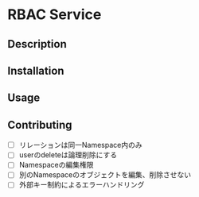 # RBAC Service

## Description

## Installation

## Usage

## Contributing

- [ ] リレーションは同一Namespace内のみ
- [ ] userのdeleteは論理削除にする
- [ ] Namespaceの編集権限
- [ ] 別のNamespaceのオブジェクトを編集、削除させない
- [ ] 外部キー制約によるエラーハンドリング

